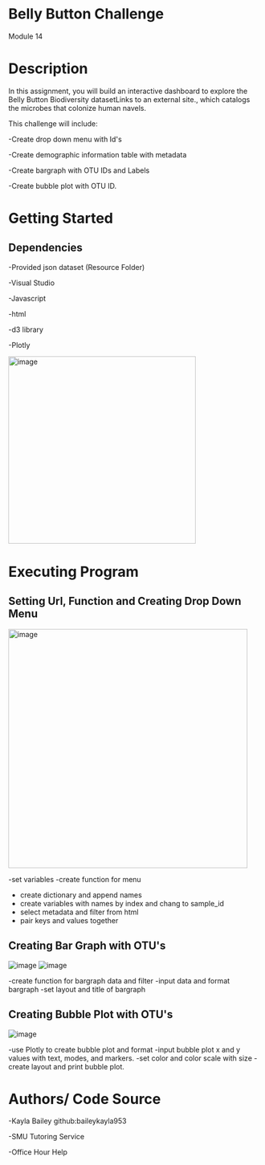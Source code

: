 # Belly Button Challenge
Module 14 

# Description
In this assignment, you will build an interactive dashboard to explore the Belly Button Biodiversity datasetLinks to an external site., which catalogs the microbes that colonize human navels.

This challenge will include: 

-Create drop down menu with Id's 

-Create demographic information table with metadata 

-Create bargraph with OTU IDs and Labels
 
-Create bubble plot with OTU ID.



# Getting Started
## Dependencies

-Provided json dataset (Resource Folder)

-Visual Studio 

-Javascript 

-html

-d3 library 

-Plotly

<img width="373" alt="image" src="https://user-images.githubusercontent.com/118647940/229667473-0e149060-d293-4240-8f61-2e49b60b4882.png">



 # Executing Program
## Setting Url, Function and Creating Drop Down Menu
<img width="476" alt="image" src="https://user-images.githubusercontent.com/118647940/229667785-3fbb6d1f-2f17-497d-8121-aa74e2c6b8c0.png">

-set variables
-create function for menu 
- create dictionary and append names 
- create variables with names by index and chang to sample_id
- select metadata and filter from html
- pair keys and values together 

## Creating Bar Graph with OTU's 
![image](https://user-images.githubusercontent.com/118647940/229668139-ac21bf2a-e6d6-4df8-8e0a-84f7fd3746e4.png)
![image](https://user-images.githubusercontent.com/118647940/229668195-d717fa97-1b41-468c-b365-6e1ed5c4242d.png)

-create function for bargraph data and filter
-input data and format bargraph
-set layout and title of bargraph 

## Creating Bubble Plot with OTU's 
![image](https://user-images.githubusercontent.com/118647940/229668472-d429bfce-176a-4931-a9a7-21fe3e0df0f0.png)

-use Plotly to create bubble plot and format
-input bubble plot x and y values with text, modes, and markers.
-set color and color scale with size 
-create layout and print bubble plot. 



# Authors/ Code Source 


-Kayla Bailey     github:baileykayla953

-SMU Tutoring Service

-Office Hour Help
























 
